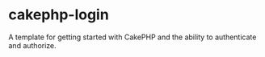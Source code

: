 # cakephp-login
A template for getting started with CakePHP and the ability to authenticate and authorize.
